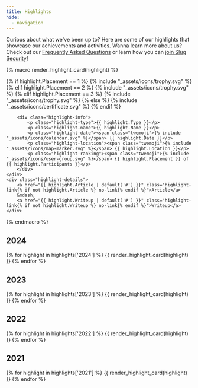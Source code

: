 ```yaml
---
title: Highlights
hide:
  - navigation
---
```


Curious about what we've been up to? Here are some of our highlights that showcase our achievements and activities. Wanna learn more about us? Check out our [Frequently Asked Questions](/about/faqs) or learn how you can [join Slug Security](/join)!

{% macro render_highlight_card(highlight) %}
<div class="highlight-card">
	<div class="card-top">
		<div class="placement-icon">
			{% if highlight.Placement == 1 %}
				<span class="twemoji first-place">{% include "_assets/icons/trophy.svg" %}</span>
			{% elif highlight.Placement == 2 %}
				<span class="twemoji second-place">{% include "_assets/icons/trophy.svg" %}</span>
			{% elif highlight.Placement == 3 %}
				<span class="twemoji third-place">{% include "_assets/icons/trophy.svg" %}</span>
			{% else %}
				<span class="twemoji other-place">{% include "_assets/icons/certificate.svg" %}</span>
			{% endif %}
		</div>

		<div class="highlight-info">
			<p class="highlight-type">{{ highlight.Type }}</p>
			<p class="highlight-name">{{ highlight.Name }}</p>
			<p class="highlight-date"><span class="twemoji">{% include "_assets/icons/calendar.svg" %}</span> {{ highlight.Date }}</p>
			<p class="highlight-location"><span class="twemoji">{% include "_assets/icons/map-marker.svg" %}</span> {{ highlight.Location }}</p>
			<p class="highlight-ranking"><span class="twemoji">{% include "_assets/icons/user-group.svg" %}</span> {{ highlight.Placement }} of {{ highlight.Participants }}</p>
		</div>
	</div>
	<div class="highlight-details">
		<a href="{{ highlight.Article | default('#') }}" class="highlight-link{% if not highlight.Article %} no-link{% endif %}">Article</a>
		&mdash;
		<a href="{{ highlight.Writeup | default('#') }}" class="highlight-link{% if not highlight.Writeup %} no-link{% endif %}">Writeup</a>
	</div>
</div>
{% endmacro %}

## 2024
<div class="highlight-container">
	{% for highlight in highlights['2024'] %}
		{{ render_highlight_card(highlight) }}
	{% endfor %}
</div>

## 2023
<div class="highlight-container">
	{% for highlight in highlights['2023'] %}
		{{ render_highlight_card(highlight) }}
	{% endfor %}
</div>

## 2022
<div class="highlight-container">
	{% for highlight in highlights['2022'] %}
		{{ render_highlight_card(highlight) }}
	{% endfor %}
</div>

## 2021
<div class="highlight-container">
	{% for highlight in highlights['2021'] %}
		{{ render_highlight_card(highlight) }}
	{% endfor %}
</div>
